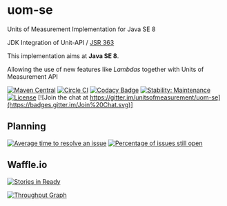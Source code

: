 uom-se
============

Units of Measurement Implementation for Java SE 8

JDK Integration of Unit-API / [JSR 363](https://jcp.org/en/jsr/detail?id=363)

This implementation aims at **Java SE 8**. 

Allowing the use of new features like *Lambdas* together with Units of Measurement API

[![Maven Central](https://maven-badges.herokuapp.com/maven-central/tec.uom/uom-se/badge.svg)](https://maven-badges.herokuapp.com/maven-central/tec.uom/uom-se)
[![Circle CI](https://circleci.com/gh/unitsofmeasurement/uom-se.svg?style=svg)](https://circleci.com/gh/unitsofmeasurement/uom-se)
[![Codacy Badge](https://api.codacy.com/project/badge/Grade/c3727b5bc16149dca5e51b23775cfce3)](https://www.codacy.com/app/unitsofmeasurement/uom-se?utm_source=github.com&utm_medium=referral&utm_content=unitsofmeasurement/uom-se&utm_campaign=badger) 
[![Stability: Maintenance](https://masterminds.github.io/stability/maintenance.svg)](https://masterminds.github.io/stability/maintenance.html)
[![License](http://img.shields.io/badge/license-BSD3-blue.svg?style=flat-square)](http://opensource.org/licenses/BSD-3-Clause)
[![Join the chat at https://gitter.im/unitsofmeasurement/uom-se](https://badges.gitter.im/Join%20Chat.svg)]

Planning
------------
[![Average time to resolve an issue](http://isitmaintained.com/badge/resolution/unitsofmeasurement/uom-se.svg)](http://isitmaintained.com/project/unitsofmeasurement/uom-se "Average time to resolve an issue")
[![Percentage of issues still open](http://isitmaintained.com/badge/open/unitsofmeasurement/uom-se.svg)](http://isitmaintained.com/project/unitsofmeasurement/uom-se "Percentage of issues still open")

Waffle.io
------------
[![Stories in Ready](https://badge.waffle.io/unitsofmeasurement/uom-se.png?label=ready&title=Ready)](https://waffle.io/unitsofmeasurement/uom-se)

[![Throughput Graph](https://graphs.waffle.io/unitsofmeasurement/uom-se/throughput.svg)](https://waffle.io/unitsofmeasurement/uom-se/metrics)
